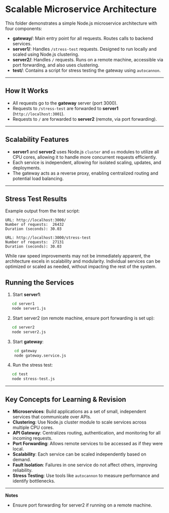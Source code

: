 # Scalable Microservice Architecture

This folder demonstrates a simple Node.js microservice architecture with four components:

- **gateway/**: Main entry point for all requests. Routes calls to backend services.  
- **server1/**: Handles `/stress-test` requests. Designed to run locally and scaled using Node.js clustering.
- **server2/**: Handles `/` requests. Runs on a remote machine, accessible via port forwarding, and also uses clustering.  
- **test/**: Contains a script for stress testing the gateway using `autocannon`.

----

## How It Works

- All requests go to the **gateway** server (port 3000).
- Requests to `/stress-test` are forwarded to **server1** (`http://localhost:3001`).
- Requests to `/` are forwarded to **server2** (remote, via port forwarding).



---

## Scalability Features

- **server1** and **server2** uses Node.js `cluster` and `os` modules to utilize all CPU cores, allowing it to handle more concurrent requests efficiently.
- Each service is independent, allowing for isolated scaling, updates, and deployments.
- The gateway acts as a reverse proxy, enabling centralized routing and potential load balancing.

---




## Stress Test Results

Example output from the test script:
```
URL: http://localhost:3000/ 
Number of requests:  26432  
Duration (seconds): 30.03 

URL: http://localhost:3000/stress-test  
Number of requests:  27131
Duration (seconds): 30.03  
```

While raw speed improvements may not be immediately apparent, the architecture excels in scalability and modularity. Individual services can be optimized or scaled as needed, without impacting the rest of the system.


## Running the Services

1. Start **server1**:
```sh
   cd server1
   node server1.js
```


2. Start server2 (on remote machine, ensure port forwarding is set up):
```sh
   cd server2
   node server2.js
````

3. Start **gateway**:
```sh
    cd gateway
    node gateway.service.js
```

4. Run the stress test:
```sh
   cd test
   node stress-test.js
```
--------

## Key Concepts for Learning & Revision

- **Microservices**: Build applications as a set of small, independent services that communicate over APIs.
- **Clustering**: Use Node.js cluster module to scale services across multiple CPU cores.
- **API Gateway**: Centralizes routing, authentication, and monitoring for all incoming requests.
- **Port Forwarding**: Allows remote services to be accessed as if they were local.
- **Scalability**: Each service can be scaled independently based on demand.
- **Fault Isolation**: Failures in one service do not affect others, improving reliability.
- **Stress Testing**: Use tools like `autocannon` to measure performance and identify bottlenecks.

---


**Notes**  
- Ensure port forwarding for server2 if running on a remote machine. 